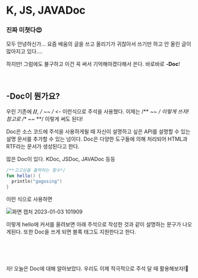 # K, JS, JAVADoc

### 진짜 미쳣다😍

모두 안녕하신가... 요즘 배움의 글을 쓰고 올리기가 귀찮아서 쓰기만 하고 안 올린 글이 많아지고 있다....

하지만! 그럼에도 불구하고 이건 꼭 써서 기억해야겠다해서 쓴다. 바로바로 **-Doc**!

<br/>

## -Doc이 뭔가요?

우린 기존에 **//**, **/* ~~ */**  <- 이런식으로 주석을 사용했다. 이제는 /** ~~ */ 이렇게 쓰자!
참고로 /** ~~ **/ 이렇게 써도 된다!

Doc은 소스 코드에 주석을 사용하게될 때 자신이 설명하고 싶은 API를 설명할 수 있는 설명 문서를 추가할 수 있는 넘이다. Doc은 다양한 도구들에 의해 처리되어 HTML과 RTF라는 문서가 생성된다고 한다. 

많은 Doc이 있다. KDoc, JSDoc, JAVADoc 등등

```kotlin
/**고고싱을 출력하는 함수*/
fun hello() {
  println("gogosing")
}
```

이런 식으로 사용하면

![화면 캡처 2023-01-03 101909](https://user-images.githubusercontent.com/90879448/210289845-bf7e7749-ed38-4ef1-b6b2-4853fa4f5a56.png)


이렇게 hello에 커서를 올려보면 아래 주석으로 작성한 것과 같이 설명하는 문구가 나오게된다.
또한 Doc을 쓰게 되면 블록 태그도 지원한다고 한다.

<br/>

<br/>

<br/>

자! 오늘은 Doc에 대해 알아보았다. 우리도 이제 적극적으로 주석 달 때 활용해보자!🤣
